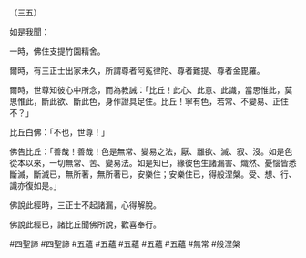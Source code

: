 （三五）

如是我聞：

一時，佛住支提竹園精舍。

爾時，有三正士出家未久，所謂尊者阿㝹律陀、尊者難提、尊者金毘羅。

爾時，世尊知彼心中所念，而為教誡：「比丘！此心、此意、此識，當思惟此，莫思惟此，斷此欲、斷此色，身作證具足住。比丘！寧有色，若常、不變易、正住不？」

比丘白佛：「不也，世尊！」

佛告比丘：「善哉！善哉！色是無常、變易之法，厭、離欲、滅、寂、沒。如是色從本以來，一切無常、苦、變易法。如是知已，緣彼色生諸漏害、熾然、憂惱皆悉斷滅，斷滅已，無所著，無所著已，安樂住；安樂住已，得般涅槃。受、想、行、識亦復如是。」

佛說此經時，三正士不起諸漏，心得解脫。

佛說此經已，諸比丘聞佛所說，歡喜奉行。





#四聖諦
#四聖諦
#五蘊
#五蘊
#五蘊
#五蘊
#五蘊
#無常
#般涅槃
